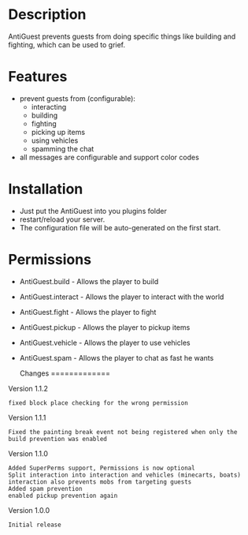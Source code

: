  Description
=============

AntiGuest prevents guests from doing specific things like building and fighting, which can be used to grief.


 Features
=============

- prevent guests from (configurable):
    - interacting
    - building
    - fighting 
    - picking up items
    - using vehicles
    - spamming the chat
- all messages are configurable and support color codes


Installation
=============

- Just put the AntiGuest into you plugins folder
- restart/reload your server.
- The configuration file will be auto-generated on the first start.


 Permissions
=============

- AntiGuest.build - Allows the player to build
- AntiGuest.interact - Allows the player to interact with the world
- AntiGuest.fight - Allows the player to fight
- AntiGuest.pickup - Allows the player to pickup items
- AntiGuest.vehicle - Allows the player to use vehicles
- AntiGuest.spam - Allows the player to chat as fast he wants


  Changes
=============

Version 1.1.2

    fixed block place checking for the wrong permission

Version 1.1.1

    Fixed the painting break event not being registered when only the build prevention was enabled

Version 1.1.0

    Added SuperPerms support, Permissions is now optional
    Split interaction into interaction and vehicles (minecarts, boats)
    interaction also prevents mobs from targeting guests
    Added spam prevention
    enabled pickup prevention again

Version 1.0.0

    Initial release